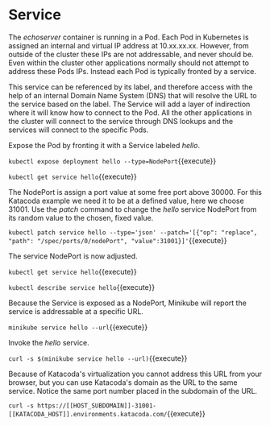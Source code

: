 # Service #

The _echoserver_ container is running in a Pod. Each Pod in Kubernetes is assigned an internal and virtual IP address at 10.xx.xx.xx. However, from outside of the cluster these IPs are not addressable, and never should be. Even within the cluster other applications normally should not attempt to address these Pods IPs. Instead each Pod is typically fronted by a service.

This service can be referenced by its label, and therefore access with the help of an internal Domain Name System (DNS) that will resolve the URL to the service based on the label. The Service will add a layer of indirection where it will know how to connect to the Pod. All the other applications in the cluster will connect to the service through DNS lookups and the services will connect to the specific Pods.

Expose the Pod by fronting it with a Service labeled _hello_.

`kubectl expose deployment hello --type=NodePort`{{execute}}

`kubectl get service hello`{{execute}}

The NodePort is assign a port value at some free port above 30000. For this Katacoda example we need it to be at a defined value, here we choose 31001. Use the _patch_ command to change the _hello_ service NodePort from its random value to the chosen, fixed value.

`kubectl patch service hello --type='json' --patch='[{"op": "replace", "path": "/spec/ports/0/nodePort", "value":31001}]'`{{execute}}

The service NodePort is now adjusted.

`kubectl get service hello`{{execute}}

`kubectl describe service hello`{{execute}}

Because the Service is exposed as a NodePort, Minikube will report the service is addressable at a specific URL.

`minikube service hello --url`{{execute}}

Invoke the _hello_ service.

`curl -s $(minikube service hello --url)`{{execute}}

Because of Katacoda's virtualization you cannot address this URL from your browser, but you can use Katacoda's domain as the URL to the same service. Notice the same port number placed in the subdomain of the URL.

`curl -s https://[[HOST_SUBDOMAIN]]-31001-[[KATACODA_HOST]].environments.katacoda.com/`{{execute}}
